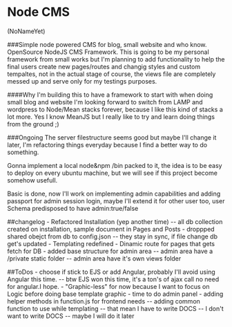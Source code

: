 # Node CMS
(NoNameYet)

###Simple node powered CMS for blog, small website and who know.
OpenSource NodeJS CMS Framework.
This is going to be my personal framework from small works but I'm planning to add functionality to help the final users create new pages/routes and changig styles and custom tempaltes, not in the actual stage of course, the views file are completely messed up and serve only for my testings purposes.

####Why
I'm building this to have a framework to start with when doing small blog and website I'm looking forward to switch from LAMP and wordpress to Node/Mean stacks forever, because I like this kind of stacks a lot more. Yes I know MeanJS but I really like to try and learn doing things from the ground ;)


###Ongoing
The server filestructure seems good but maybe I'll change it later, I'm refactoring things everyday because I find a better way to do something.

Gonna implement a local node&npm /bin packed to it, the idea is to be easy to deploy on
every ubuntu machine, but we will see if this project become somehow usefull.

Basic is done, now I'll work on implementing admin capabilities and adding passport for admin session login, maybe I'll extend it for other user too, user Schema predisposed to have admin:true/false

##changelog
	- Refactored Installation (yep another time)
		-- all db collection created on installation, sample document in Pages and Posts
	- droppped shared obejct from db to config.json
		-- they stay in sync, if file change db get's updated
	- Templating redefined
	- Dinamic route for pages that gets fetch for DB
	- added base structure for admin area
		-- admin area have a /private static folder
		-- admin area have it's own views folder

##ToDos
	- choose if stick to EJS or add Angular, probably I'll avoid using Angular this time.
		-- btw EJS won this time, it's a ton's of ajax call no need for angular.I hope.
	- "Graphic-less" for now because I want to focus on Logic before doing base template graphic 
	- time to do admin panel
	- adding helper methods in function.js for frontend needs
		-- adding common function to use while templating
			-- that mean I have to write DOCS
				-- I don't want to write DOCS
					-- maybe I will do it later